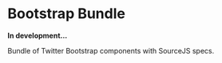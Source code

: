 # Bootstrap Bundle

**In development...**

Bundle of Twitter Bootstrap components with SourceJS specs.
